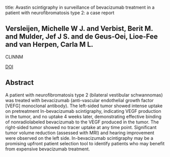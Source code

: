 title: Avastin scintigraphy in surveillance of bevacizumab treatment in a patient with neurofibromatosis type 2: a case report

## Versleijen, Michelle W J. and Verbist, Berit M. and Mulder, Jef J S. and de Geus-Oei, Lioe-Fee and van Herpen, Carla M L.
CLINNM

<a href="https://doi.org/10.1097/RLU.0000000000000329">DOI</a>

## Abstract
A patient with neurofibromatosis type 2 (bilateral vestibular schwannomas) was treated with bevacizumab (anti-vascular endothelial growth factor [VEFG] monoclonal antibody). The left-sided tumor showed intense uptake on pretreatment In-bevacizumab scintigraphy, indicating VEGF production in the tumor, and no uptake 4 weeks later, demonstrating effective binding of nonradiolabeled bevacizumab to the VEGF produced in the tumor. The right-sided tumor showed no tracer uptake at any time point. Significant tumor volume reduction (assessed with MRI) and hearing improvement were observed on the left side. In-bevacizumab scintigraphy may be a promising upfront patient selection tool to identify patients who may benefit from expensive bevacizumab treatment.

